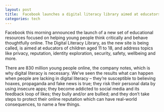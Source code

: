```yaml
---
layout: post
title:  Facebook launches a digital literacy library aimed at educators
categories: tech
---
```


Facebook this morning announced the launch of a new set of educational resources focused on helping young people think critically and behave thoughtfully online. The Digital Literacy Library, as the new site is being called, is aimed at educators of children aged 11 to 18, and address topics like privacy, reputation, identity exploration, security, safety, wellbeing and more.

There are 830 million young people online, the company notes, which is why digital literacy is necessary. We’ve seen the results what can happen when people are lacking in digital literacy – they’re susceptible to believing hoaxes, propaganda and fake news is true; they risk their personal data by using insecure apps; they become addicted to social media and its feedback loop of likes; they bully and/or are bullied; and they don’t take steps to protect their online reputation which can have real-world consequences, to name a few things.